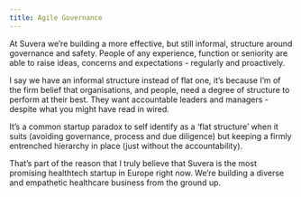 ```yaml
---
title: Agile Governance
---
```


At Suvera we’re building a more effective, but still informal, structure around governance and safety. People of any experience, function or seniority are able to raise ideas, concerns and expectations - regularly and proactively.

I say we have an informal structure instead of flat one, it’s because I’m of the firm belief that organisations, and people, need a degree of structure to perform at their best. They want accountable leaders and managers - despite what you might have read in wired. 

It’s a common startup paradox to self identify as a ‘flat structure’ when it suits (avoiding governance, process and due diligence) but keeping a firmly entrenched hierarchy in place (just without the accountability).

That’s part of the reason that I truly believe that Suvera is the most promising healthtech startup in Europe right now. We’re building a diverse and empathetic healthcare business from the ground up.